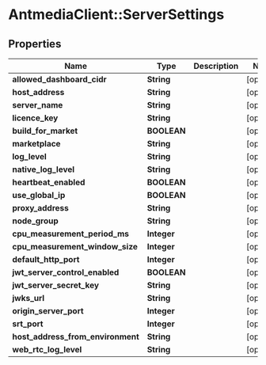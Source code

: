 # AntmediaClient::ServerSettings

## Properties
Name | Type | Description | Notes
------------ | ------------- | ------------- | -------------
**allowed_dashboard_cidr** | **String** |  | [optional] 
**host_address** | **String** |  | [optional] 
**server_name** | **String** |  | [optional] 
**licence_key** | **String** |  | [optional] 
**build_for_market** | **BOOLEAN** |  | [optional] 
**marketplace** | **String** |  | [optional] 
**log_level** | **String** |  | [optional] 
**native_log_level** | **String** |  | [optional] 
**heartbeat_enabled** | **BOOLEAN** |  | [optional] 
**use_global_ip** | **BOOLEAN** |  | [optional] 
**proxy_address** | **String** |  | [optional] 
**node_group** | **String** |  | [optional] 
**cpu_measurement_period_ms** | **Integer** |  | [optional] 
**cpu_measurement_window_size** | **Integer** |  | [optional] 
**default_http_port** | **Integer** |  | [optional] 
**jwt_server_control_enabled** | **BOOLEAN** |  | [optional] 
**jwt_server_secret_key** | **String** |  | [optional] 
**jwks_url** | **String** |  | [optional] 
**origin_server_port** | **Integer** |  | [optional] 
**srt_port** | **Integer** |  | [optional] 
**host_address_from_environment** | **String** |  | [optional] 
**web_rtc_log_level** | **String** |  | [optional] 


